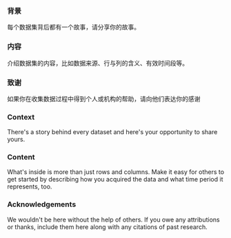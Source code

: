 ### 背景
每个数据集背后都有一个故事，请分享你的故事。
### 内容
介绍数据集的内容，比如数据来源、行与列的含义、有效时间段等。
### 致谢
如果你在收集数据过程中得到个人或机构的帮助，请向他们表达你的感谢


### Context
There's a story behind every dataset and here's your opportunity to share yours.
### Content
What's inside is more than just rows and columns. Make it easy for others to get started by describing how you acquired the data and 
what time period it represents, too.
### Acknowledgements
We wouldn't be here without the help of others. If you owe any attributions or thanks, include them here along with any citations of past research.
